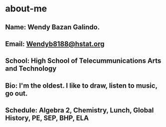 # about-me
## Name: Wendy Bazan Galindo.
## Email: Wendyb8188@hstat.org
## School: High School of Telecummunications Arts and Technology
## Bio: I'm the oldest. I like to draw, listen to music, go out.
## Schedule: Algebra 2, Chemistry, Lunch, Global History, PE, SEP, BHP, ELA
